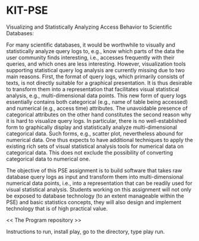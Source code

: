 KIT-PSE
=======

Visualizing and Statistically Analyzing Access Behavior to Scientific Databases:

For many scientific databases, it would be worthwhile to visually and statistically analyze query logs to, e.g., know which parts of the data the user community finds interesting, i.e., accesses frequently with their queries, and which ones are less interesting. However, visualization tools supporting statistical query log analysis are currently missing due to two main reasons. First, the format of query logs, which primarily consists of texts, is not directly suitable for a graphical presentation. It is thus desirable to transform them into a representation that facilitates visual statistical analysis, e.g., multi-dimensional data points. This new form of query logs essentially contains both categorical (e.g., name of table being accessed) and numerical (e.g., access time) attributes. The unavoidable presence of categorical attributes on the other hand constitutes the second reason why it is hard to visualize query logs. In particular, there is no well-established form to graphically display and statistically analyze multi-dimensional categorical data. Such forms, e.g., scatter plot, nevertheless abound for numerical data. One thus expects to have additional techniques to apply the existing rich sets of visual statistical analysis tools for numerical data on categorical data. This does not exclude the possibility of converting categorical data to numerical one.

The objective of this PSE assignment is to build software that takes raw database query logs as input and transform them into multi-dimensional numerical data points, i.e., into a representation that can be readily used for visual statistical analysis. Students working on this assignment will not only be exposed to database technology (to an extent manageable within the PSE) and basic statistics concepts, they will also design and implement technology that is of high practical value.

<< The Program repository >>


Instructions
to run, install play, go to the directory, type play run.
